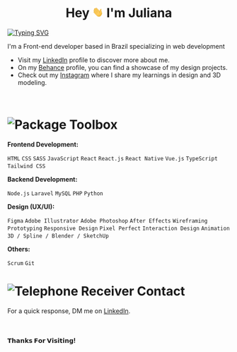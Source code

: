 <h1 align="center">Hey <img src="https://github.com/LeonardoYz/LeonardoYz/blob/main/assets/Hi.gif" width="25"> I'm Juliana</h1>

[![Typing SVG](https://readme-typing-svg.herokuapp.com/?color=6457A6&size=20&center=true&vCenter=true&width=1000&lines=always+learning%2C+always+coding)](https://git.io/typing-svg)

I'm a Front-end developer based in Brazil specializing in web development

- Visit my [LinkedIn](www.linkedin.com/in/juliana-goia) profile to discover more about me.
- On my [Behance](https://www.behance.net/julianagoia) profile, you can find a showcase of my design projects.
- Check out my [Instagram](https://www.instagram.com/juucode/) where I share my learnings in design and 3D modeling.

<br/>

# <img src="https://raw.githubusercontent.com/Tarikul-Islam-Anik/Animated-Fluent-Emojis/master/Emojis/Objects/Package.png" alt="Package" width="50" height="50" /> **Toolbox**

**Frontend Development:** 

```HTML``` ```CSS``` ```SASS``` ```JavaScript``` ```React``` ```React.js``` ```React Native``` ```Vue.js``` ```TypeScript``` ```Tailwind CSS```

**Backend Development:** 

```Node.js``` ```Laravel``` ```MySQL``` ```PHP``` ```Python```


**Design (UX/UI):** 

```Figma```
```Adobe Illustrator```
```Adobe Photoshop```
```After Effects```
```Wireframing```
```Prototyping```
```Responsive Design```
```Pixel Perfect```
```Interaction Design```
```Animation```
```3D / Spline / Blender / SketchUp```

**Others:** 

 ```Scrum```  ```Git```


# <img src="https://raw.githubusercontent.com/Tarikul-Islam-Anik/Animated-Fluent-Emojis/master/Emojis/Objects/Telephone%20Receiver.png" alt="Telephone Receiver" width="50" height="50" /> **Contact**
For a quick response, DM me on [LinkedIn](https://www.linkedin.com/in/brunarcedro/).

<br/>

<h4 align="left">𝗧𝗵𝗮𝗻𝗸𝘀 𝗙𝗼𝗿 𝗩𝗶𝘀𝗶𝘁𝗶𝗻𝗴!</h4>


